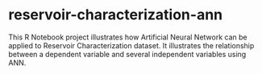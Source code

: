 # reservoir-characterization-ann
This R Notebook project illustrates how Artificial Neural Network can be applied to Reservoir Characterization dataset. It illustrates the relationship between a dependent variable and several independent variables using ANN.
